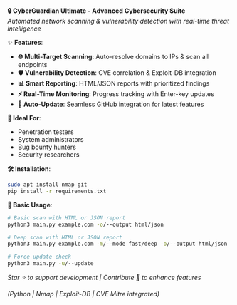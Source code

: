 **:lock: CyberGuardian Ultimate - Advanced Cybersecurity Suite**  
*Automated network scanning & vulnerability detection with real-time threat intelligence*  

:sparkles: **Features**:  
- **:globe_with_meridians: Multi-Target Scanning**: Auto-resolve domains to IPs & scan all endpoints  
- **:shield: Vulnerability Detection**: CVE correlation & Exploit-DB integration  
- **:bar_chart: Smart Reporting**: HTML/JSON reports with prioritized findings  
- **:zap: Real-Time Monitoring**: Progress tracking with Enter-key updates  
- **:arrows_counterclockwise: Auto-Update**: Seamless GitHub integration for latest features  

**:rocket: Ideal For**:  
- Penetration testers  
- System administrators  
- Bug bounty hunters  
- Security researchers

**:hammer_and_wrench: Installation**:
```bash
sudo apt install nmap git
pip install -r requirements.txt
```

**:8ball: Basic Usage**:
```bash
# Basic scan with HTML or JSON report
python3 main.py example.com -o/--output html/json

# Deep scan with HTML or JSON report
python3 main.py example.com -m/--mode fast/deep -o/--output html/json

# Force update check
python3 main.py -u/--update
```

*Star :star: to support development | Contribute :toolbox: to enhance features*  

*(Python | Nmap | Exploit-DB | CVE Mitre integrated)*
